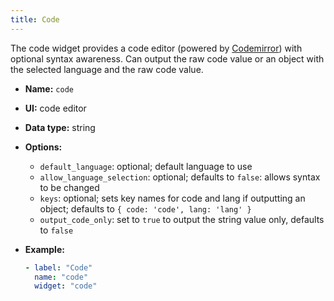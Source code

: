 ```yaml
---
title: Code
---
```


The code widget provides a code editor (powered by [Codemirror](https://codemirror.net)) with optional syntax awareness. Can output the raw code value or an object with the selected language and the raw code value.

- **Name:** `code`
- **UI:** code editor
- **Data type:** string
- **Options:**

  - `default_language`: optional; default language to use
  - `allow_language_selection`: optional; defaults to `false`: allows syntax to be changed
  - `keys`: optional; sets key names for code and lang if outputting an object; defaults to `{ code: 'code', lang: 'lang' }`
  - `output_code_only`: set to `true` to output the string value only, defaults to `false`

- **Example:**
  ```yaml
  - label: "Code"
    name: "code"
    widget: "code"
  ```
